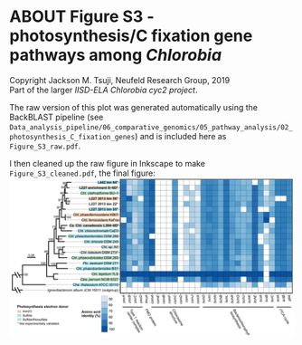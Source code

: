 # ABOUT Figure S3 - photosynthesis/C fixation gene pathways among *Chlorobia*
Copyright Jackson M. Tsuji, Neufeld Research Group, 2019  
Part of the larger *IISD-ELA Chlorobia cyc2 project*.

The raw version of this plot was generated automatically using the BackBLAST pipeline (see `Data_analysis_pipeline/06_comparative_genomics/05_pathway_analysis/02_photosynthesis_C_fixation_genes`) and is included here as `Figure_S3_raw.pdf`.

I then cleaned up the raw figure in Inkscape to make `Figure_S3_cleaned.pdf`, the final figure:  
![Figure_S3](Figure_S3_cleaned.png)

